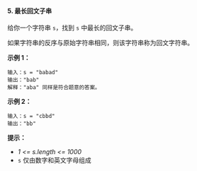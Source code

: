#### 5. 最长回文子串
给你一个字符串 `s`，找到 `s` 中最长的回文子串。  

如果字符串的反序与原始字符串相同，则该字符串称为回文字符串。  

**示例 1：**
```
输入：s = "babad"
输出："bab"
解释："aba" 同样是符合题意的答案。
```
**示例 2：**
```
输入：s = "cbbd"
输出："bb"
```

****提示：****
* *1 <= s.length <= 1000*
* `s` 仅由数字和英文字母组成